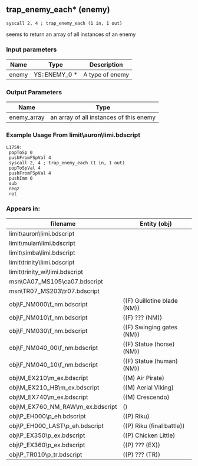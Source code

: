 ## trap_enemy_each* (enemy)

`syscall 2, 4 ; trap_enemy_each (1 in, 1 out)`

seems to return an array of all instances of an enemy

### Input parameters
| Name | Type | Description
|------|------|------------
| enemy   | YS::ENEMY_0 *   | A type of enemy


### Output Parameters
| Name | Type
|------|-----
| enemy_array   | an array of all instances of this enemy   
### Example Usage From limit\auron\limi.bdscript
```plaintext
L1759:
 popToSp 0
 pushFromFSpVal 4
 syscall 2, 4 ; trap_enemy_each (1 in, 1 out)
 popToSpVal 4
 pushFromFSpVal 4
 pushImm 0
 sub 
 neqz 
 ret
```


### Appears in:
| filename | Entity (obj)
|----------|-------------
| limit\auron\limi.bdscript       |           
| limit\mulan\limi.bdscript       |           
| limit\simba\limi.bdscript       |           
| limit\trinity\limi.bdscript       |           
| limit\trinity_wi\limi.bdscript       |           
| msn\CA07_MS105\ca07.bdscript       |           
| msn\TR07_MS203\tr07.bdscript       |           
| obj\F_NM000\f_nm.bdscript       | ((F) Guillotine blade (NM))          
| obj\F_NM010\f_nm.bdscript       | ((F) ??? (NM))          
| obj\F_NM030\f_nm.bdscript       | ((F) Swinging gates (NM))          
| obj\F_NM040_00\f_nm.bdscript       | ((F) Statue (horse) (NM))          
| obj\F_NM040_10\f_nm.bdscript       | ((F) Statue (human) (NM))          
| obj\M_EX210\m_ex.bdscript       | ((M) Air Pirate)          
| obj\M_EX210_HB\m_ex.bdscript       | ((M) Aerial Viking)          
| obj\M_EX740\m_ex.bdscript       | ((M) Crescendo)          
| obj\M_EX760_NM_RAW\m_ex.bdscript       | ()          
| obj\P_EH000\p_eh.bdscript       | ((P) Riku)          
| obj\P_EH000_LAST\p_eh.bdscript       | ((P) Riku (final battle))          
| obj\P_EX350\p_ex.bdscript       | ((P) Chicken Little)          
| obj\P_EX360\p_ex.bdscript       | ((P) ??? (EX))          
| obj\P_TR010\p_tr.bdscript       | ((P) ??? (TR))          



